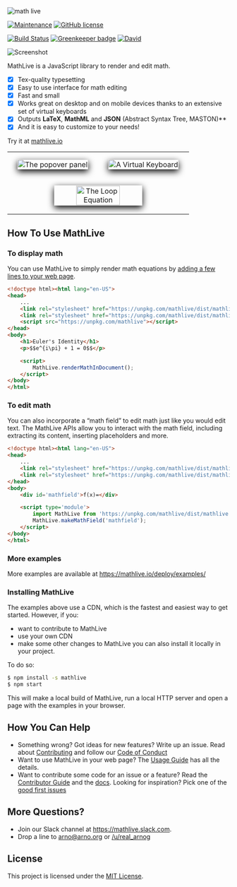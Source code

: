 <img alt="math live" src="assets/logo-1024.jpg?raw=true">



[![Maintenance](https://img.shields.io/maintenance/yes/2019.svg)]()
[![GitHub license](https://img.shields.io/badge/license-MIT-brightgreen.svg)](https://raw.githubusercontent.com/arnog/mathlive/master/LICENSE.txt)

[![Build Status](https://travis-ci.org/arnog/mathlive.svg?branch=master)](https://travis-ci.org/arnog/mathlive)
[![Greenkeeper badge](https://badges.greenkeeper.io/arnog/mathlive.svg)](https://greenkeeper.io/)
[![David](https://img.shields.io/david/dev/arnog/mathlive.svg)]()



<img alt="Screenshot" src="assets/screenshots/screenshot.jpg">


MathLive is a JavaScript library to render and edit math.

- [x] Tex-quality typesetting
- [x] Easy to use interface for math editing
- [x] Fast and small
- [x] Works great on desktop and on mobile devices thanks to an extensive set of virtual keyboards
- [x] Outputs **LaTeX**, **MathML** and **JSON** (Abstract Syntax Tree, MASTON)**
- [x] And it is easy to customize to your needs!

Try it at [mathlive.io](https://mathlive.io)

<table align="center" >
    <tr>
        <td width='50%' align='center' style="border:none;">
            <img alt="The popover panel" 
            style='margin:15px; box-shadow: 0px 5px 15px #000; border: 1px solid #eee' 
            src="assets/screenshots/popover.png">
        </td>
        <td width='50%' align='center' style="border:none;">
            <img alt="A Virtual Keyboard" 
            style='margin:15px; box-shadow: 0px 5px 15px #000; border: 1px solid #eee' 
            src="assets/screenshots/virtualKeyboard.png">
        </td>
    </tr>
    <tr style="background-color: initial; border: none;">
        <td colspan="2" align="center" style="border:none;">
            <img width="50%" alt="The Loop Equation" 
            style='margin:15px; box-shadow: 0px 5px 15px #000; border: 1px solid #eee' 
            src="assets/screenshots/loop-eqn.png">
        </td>
    </tr>
</table>


## How To Use MathLive


### To display math
You can use MathLive to simply render math equations by 
[adding a few lines to your web page](tutorials/USAGE_GUIDE.md). 

```html
<!doctype html><html lang="en-US">
<head>
    ...
    <link rel="stylesheet" href="https://unpkg.com/mathlive/dist/mathlive.core.css">
    <link rel="stylesheet" href="https://unpkg.com/mathlive/dist/mathlive.css">
    <script src="https://unpkg.com/mathlive"></script>
</head>
<body>
    <h1>Euler's Identity</h1>
    <p>$$e^{i\pi} + 1 = 0$$</p> 

    <script> 
        MathLive.renderMathInDocument();
    </script>
</body>
</html>
```


### To edit math
You can also incorporate a “math field” to edit math just like you would edit 
text. The MathLive APIs allow you to interact with the math field,
including extracting its content, inserting placeholders and more.

```html
<!doctype html><html lang="en-US">
<head>
    ...
    <link rel="stylesheet" href="https://unpkg.com/mathlive/dist/mathlive.core.css">
    <link rel="stylesheet" href="https://unpkg.com/mathlive/dist/mathlive.css">
</head>
<body>
    <div id='mathfield'>f(x)=</div>

    <script type='module'> 
        import MathLive from 'https://unpkg.com/mathlive/dist/mathlive.mjs';
        MathLive.makeMathField('mathfield');
    </script>
</body>
</html>
```

### More examples

More examples are available at https://mathlive.io/deploy/examples/


### Installing MathLive

The examples above use a CDN, which is the fastest and easiest way to get started.
However, if you:
- want to contribute to MathLive
- use your own CDN
- make some other changes to MathLive
you can also install it locally in your project. 

To do so:
```bash
$ npm install -s mathlive
$ npm start
```
This will make a local build of MathLive, run a local HTTP server and open a page with the examples in your browser.

## How You Can Help

* Something wrong? Got ideas for new features? Write up an issue. Read about
[Contributing](CONTRIBUTING.md) and follow our [Code of Conduct](CODE_OF_CONDUCT.md)
* Want to use MathLive in your web page? The [Usage Guide](tutorials/USAGE_GUIDE.md) 
has all the details.
* Want to contribute some code for an issue or a feature? Read the 
[Contributor Guide](tutorials/CONTRIBUTOR_GUIDE.md) and the 
[docs](http://docs.mathlive.io). Looking for inspiration? Pick one of
the [good first issues](https://github.com/arnog/mathlive/labels/good%20first%20issue)

## More Questions?

* Join our Slack channel at https://mathlive.slack.com. 
* Drop a line to arno@arno.org or [/u/real_arnog](https://www.reddit.com/user/real_arnog)

## License

This project is licensed under the [MIT License](LICENSE.txt).
